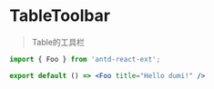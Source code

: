 # TableToolbar
> Table的工具栏

```jsx
import { Foo } from 'antd-react-ext';

export default () => <Foo title="Hello dumi!" />
```
